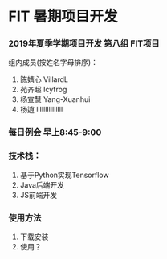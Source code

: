 # FIT 暑期项目开发

### 2019年夏季学期项目开发 第八组 FIT项目 
组内成员(按姓名字母排序)：
1. 陈婧心 VillardL
2. 苑齐超 Icyfrog
3. 杨宣慧 Yang-Xuanhui
4. 杨逍 llIllIllIlllIll

### 每日例会 早上8:45-9:00

### 技术栈：
1. 基于Python实现Tensorflow
2. Java后端开发
3. JS前端开发

### 使用方法
1. 下载安装
2. 使用？
